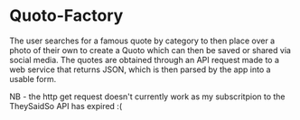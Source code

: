 # Quoto-Factory

The user searches for a famous quote by category to then place over a photo of their own to create a Quoto which can then be saved or shared via social media. The quotes are obtained through an API request made to a web service that returns JSON, which is then parsed by the app into a usable form.

 NB - the http get request doesn't currently work as my subscritpion to the TheySaidSo API has expired :(
